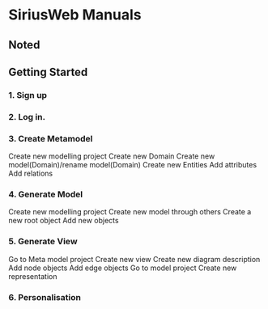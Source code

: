 # SiriusWeb Manuals
## Noted

## Getting Started

### 1. Sign up

### 2. Log in. ###

### 3. Create Metamodel
Create new modelling project
Create new Domain 
Create new model(Domain)/rename model(Domain)
Create new Entities
Add attributes
Add relations

### 4. Generate Model
Create new modelling project
Create new model through others
Create a new root object
Add new objects

### 5. Generate View
Go to Meta model project
Create new view
Create new diagram description
Add node objects
Add edge objects
Go to model project
Create new representation

### 6. Personalisation
